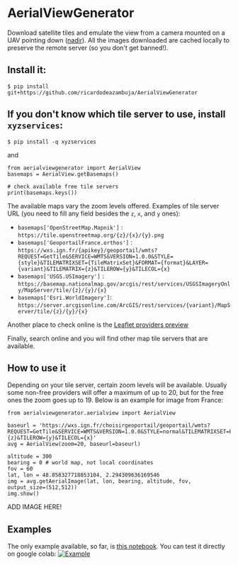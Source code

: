 # AerialViewGenerator
Download satellite tiles and emulate the view from a camera mounted on a UAV pointing down ([nadir](https://en.wikipedia.org/wiki/Nadir)). All the images downloaded are cached locally to preserve the remote server (so you don't get banned!).


## Install it:
```
$ pip install git+https://github.com/ricardodeazambuja/AerialViewGenerator
```

## If you don't know which tile server to use, install `xyzservices`:
```
$ pip install -q xyzservices
```
and
```
from aerialviewgenerator import AerialView
basemaps = AerialView.getBasemaps()

# check available free tile servers
print(basemaps.keys())
```
The available maps vary the zoom levels offered. Examples of tile server URL (you need to fill any field besides the `z`, `x`, and `y` ones):
* `basemaps['OpenStreetMap.Mapnik']` : `https://tile.openstreetmap.org/{z}/{x}/{y}.png`
* `basemaps['GeoportailFrance.orthos']` : `https://wxs.ign.fr/{apikey}/geoportail/wmts?REQUEST=GetTile&SERVICE=WMTS&VERSION=1.0.0&STYLE={style}&TILEMATRIXSET={TileMatrixSet}&FORMAT={format}&LAYER={variant}&TILEMATRIX={z}&TILEROW={y}&TILECOL={x}`
* `basemaps['USGS.USImagery']` : `https://basemap.nationalmap.gov/arcgis/rest/services/USGSImageryOnly/MapServer/tile/{z}/{y}/{x}`
* `basemaps['Esri.WorldImagery']`: `https://server.arcgisonline.com/ArcGIS/rest/services/{variant}/MapServer/tile/{z}/{y}/{x}`

Another place to check online is the [Leaflet providers preview](https://leaflet-extras.github.io/leaflet-providers/preview/index.html)

Finally, search online and you will find other map tile servers that are available.

## How to use it

Depending on your tile server, certain zoom levels will be available. Usually some non-free providers will offer a maximum of up to 20, but for the free ones the zoom goes up to 19. Below is an example for image from France:
```
from aerialviewgenerator.aerialview import AerialView

baseurl = 'https://wxs.ign.fr/choisirgeoportail/geoportail/wmts?REQUEST=GetTile&SERVICE=WMTS&VERSION=1.0.0&STYLE=normal&TILEMATRIXSET=PM&FORMAT=image/jpeg&LAYER=ORTHOIMAGERY.ORTHOPHOTOS&TILEMATRIX={z}&TILEROW={y}&TILECOL={x}'
avg = AerialView(zoom=20, baseurl=baseurl)

altitude = 300
bearing = 0 # world map, not local coordinates
fov = 60
lat, lon = 48.858327718853104, 2.294309636169546
img = avg.getAerialImage(lat, lon, bearing, altitude, fov, output_size=(512,512))
img.show()
```
ADD IMAGE HERE!

## Examples
The only example available, so far, is [this notebook](https://github.com/ricardodeazambuja/AerialViewGenerator/blob/main/Example.ipynb). You can test it directly on google colab: 
[![Example](https://camo.githubusercontent.com/84f0493939e0c4de4e6dbe113251b4bfb5353e57134ffd9fcab6b8714514d4d1/68747470733a2f2f636f6c61622e72657365617263682e676f6f676c652e636f6d2f6173736574732f636f6c61622d62616467652e737667)](https://colab.research.google.com/github/ricardodeazambuja/AerialViewGenerator/blob/main/Example.ipynb)